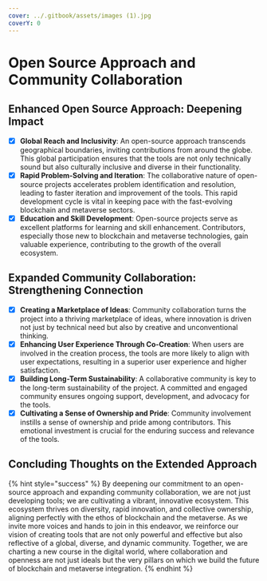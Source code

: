 ```yaml
---
cover: ../.gitbook/assets/images (1).jpg
coverY: 0
---
```


# Open Source Approach and Community Collaboration

## **Enhanced Open Source Approach: Deepening Impact**

* [x] **Global Reach and Inclusivity**: An open-source approach transcends geographical boundaries, inviting contributions from around the globe. This global participation ensures that the tools are not only technically sound but also culturally inclusive and diverse in their functionality.
* [x] **Rapid Problem-Solving and Iteration**: The collaborative nature of open-source projects accelerates problem identification and resolution, leading to faster iteration and improvement of the tools. This rapid development cycle is vital in keeping pace with the fast-evolving blockchain and metaverse sectors.
* [x] **Education and Skill Development**: Open-source projects serve as excellent platforms for learning and skill enhancement. Contributors, especially those new to blockchain and metaverse technologies, gain valuable experience, contributing to the growth of the overall ecosystem.

## **Expanded Community Collaboration: Strengthening Connection**

* [x] **Creating a Marketplace of Ideas**: Community collaboration turns the project into a thriving marketplace of ideas, where innovation is driven not just by technical need but also by creative and unconventional thinking.
* [x] **Enhancing User Experience Through Co-Creation**: When users are involved in the creation process, the tools are more likely to align with user expectations, resulting in a superior user experience and higher satisfaction.
* [x] **Building Long-Term Sustainability**: A collaborative community is key to the long-term sustainability of the project. A committed and engaged community ensures ongoing support, development, and advocacy for the tools.
* [x] **Cultivating a Sense of Ownership and Pride**: Community involvement instills a sense of ownership and pride among contributors. This emotional investment is crucial for the enduring success and relevance of the tools.

## **Concluding Thoughts on the Extended Approach**

{% hint style="success" %}
By deepening our commitment to an open-source approach and expanding community collaboration, we are not just developing tools; we are cultivating a vibrant, innovative ecosystem. This ecosystem thrives on diversity, rapid innovation, and collective ownership, aligning perfectly with the ethos of blockchain and the metaverse. As we invite more voices and hands to join in this endeavor, we reinforce our vision of creating tools that are not only powerful and effective but also reflective of a global, diverse, and dynamic community. Together, we are charting a new course in the digital world, where collaboration and openness are not just ideals but the very pillars on which we build the future of blockchain and metaverse integration.
{% endhint %}

